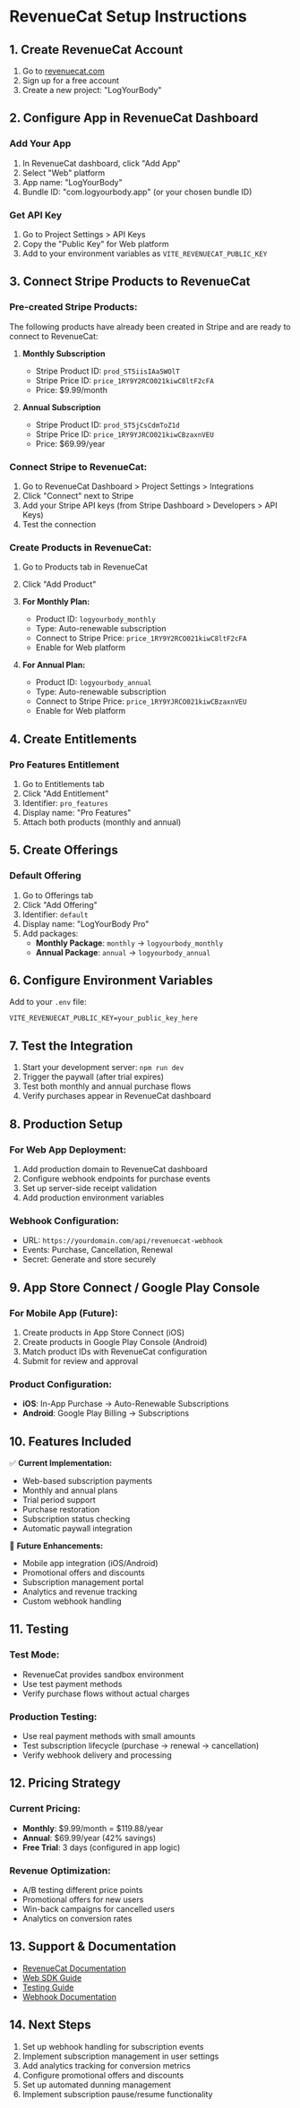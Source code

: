 # RevenueCat Setup Instructions

## 1. Create RevenueCat Account

1. Go to [revenuecat.com](https://www.revenuecat.com)
2. Sign up for a free account
3. Create a new project: "LogYourBody"

## 2. Configure App in RevenueCat Dashboard

### Add Your App

1. In RevenueCat dashboard, click "Add App"
2. Select "Web" platform
3. App name: "LogYourBody"
4. Bundle ID: "com.logyourbody.app" (or your chosen bundle ID)

### Get API Key

1. Go to Project Settings > API Keys
2. Copy the "Public Key" for Web platform
3. Add to your environment variables as `VITE_REVENUECAT_PUBLIC_KEY`

## 3. Connect Stripe Products to RevenueCat

### Pre-created Stripe Products:

The following products have already been created in Stripe and are ready to connect to RevenueCat:

1. **Monthly Subscription**

   - Stripe Product ID: `prod_ST5iisIAa5WOlT`
   - Stripe Price ID: `price_1RY9Y2RCO021kiwC8ltF2cFA`
   - Price: $9.99/month

2. **Annual Subscription**
   - Stripe Product ID: `prod_ST5jCsCdmToZ1d`
   - Stripe Price ID: `price_1RY9YJRCO021kiwCBzaxnVEU`
   - Price: $69.99/year

### Connect Stripe to RevenueCat:

1. Go to RevenueCat Dashboard > Project Settings > Integrations
2. Click "Connect" next to Stripe
3. Add your Stripe API keys (from Stripe Dashboard > Developers > API Keys)
4. Test the connection

### Create Products in RevenueCat:

1. Go to Products tab in RevenueCat
2. Click "Add Product"
3. **For Monthly Plan:**

   - Product ID: `logyourbody_monthly`
   - Type: Auto-renewable subscription
   - Connect to Stripe Price: `price_1RY9Y2RCO021kiwC8ltF2cFA`
   - Enable for Web platform

4. **For Annual Plan:**
   - Product ID: `logyourbody_annual`
   - Type: Auto-renewable subscription
   - Connect to Stripe Price: `price_1RY9YJRCO021kiwCBzaxnVEU`
   - Enable for Web platform

## 4. Create Entitlements

### Pro Features Entitlement

1. Go to Entitlements tab
2. Click "Add Entitlement"
3. Identifier: `pro_features`
4. Display name: "Pro Features"
5. Attach both products (monthly and annual)

## 5. Create Offerings

### Default Offering

1. Go to Offerings tab
2. Click "Add Offering"
3. Identifier: `default`
4. Display name: "LogYourBody Pro"
5. Add packages:
   - **Monthly Package**: `monthly` → `logyourbody_monthly`
   - **Annual Package**: `annual` → `logyourbody_annual`

## 6. Configure Environment Variables

Add to your `.env` file:

```env
VITE_REVENUECAT_PUBLIC_KEY=your_public_key_here
```

## 7. Test the Integration

1. Start your development server: `npm run dev`
2. Trigger the paywall (after trial expires)
3. Test both monthly and annual purchase flows
4. Verify purchases appear in RevenueCat dashboard

## 8. Production Setup

### For Web App Deployment:

1. Add production domain to RevenueCat dashboard
2. Configure webhook endpoints for purchase events
3. Set up server-side receipt validation
4. Add production environment variables

### Webhook Configuration:

- URL: `https://yourdomain.com/api/revenuecat-webhook`
- Events: Purchase, Cancellation, Renewal
- Secret: Generate and store securely

## 9. App Store Connect / Google Play Console

### For Mobile App (Future):

1. Create products in App Store Connect (iOS)
2. Create products in Google Play Console (Android)
3. Match product IDs with RevenueCat configuration
4. Submit for review and approval

### Product Configuration:

- **iOS**: In-App Purchase → Auto-Renewable Subscriptions
- **Android**: Google Play Billing → Subscriptions

## 10. Features Included

✅ **Current Implementation:**

- Web-based subscription payments
- Monthly and annual plans
- Trial period support
- Purchase restoration
- Subscription status checking
- Automatic paywall integration

🚧 **Future Enhancements:**

- Mobile app integration (iOS/Android)
- Promotional offers and discounts
- Subscription management portal
- Analytics and revenue tracking
- Custom webhook handling

## 11. Testing

### Test Mode:

- RevenueCat provides sandbox environment
- Use test payment methods
- Verify purchase flows without actual charges

### Production Testing:

- Use real payment methods with small amounts
- Test subscription lifecycle (purchase → renewal → cancellation)
- Verify webhook delivery and processing

## 12. Pricing Strategy

### Current Pricing:

- **Monthly**: $9.99/month = $119.88/year
- **Annual**: $69.99/year (42% savings)
- **Free Trial**: 3 days (configured in app logic)

### Revenue Optimization:

- A/B testing different price points
- Promotional offers for new users
- Win-back campaigns for cancelled users
- Analytics on conversion rates

## 13. Support & Documentation

- [RevenueCat Documentation](https://docs.revenuecat.com)
- [Web SDK Guide](https://docs.revenuecat.com/docs/web)
- [Testing Guide](https://docs.revenuecat.com/docs/testing)
- [Webhook Documentation](https://docs.revenuecat.com/docs/webhooks)

## 14. Next Steps

1. Set up webhook handling for subscription events
2. Implement subscription management in user settings
3. Add analytics tracking for conversion metrics
4. Configure promotional offers and discounts
5. Set up automated dunning management
6. Implement subscription pause/resume functionality
